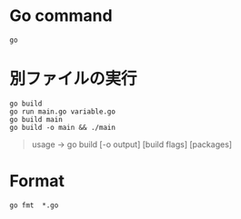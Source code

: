 # Go command

```
go
```

# 別ファイルの実行

```
go build
go run main.go variable.go
go build main
go build -o main && ./main
```

> usage -> go build [-o output] [build flags] [packages]

# Format

```
go fmt  *.go
```
